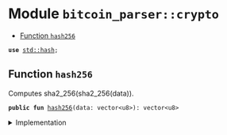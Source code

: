 <a name="bitcoin_parser_crypto"></a>

# Module `bitcoin_parser::crypto`

- [Function `hash256`](#bitcoin_parser_crypto_hash256)

<pre><code><b>use</b> <a href="../dependencies/std/hash.md#std_hash">std::hash</a>;
</code></pre>

<a name="bitcoin_parser_crypto_hash256"></a>

## Function `hash256`

Computes sha2_256(sha2_256(data)).

<pre><code><b>public</b> <b>fun</b> <a href="../bitcoin_parser/crypto.md#bitcoin_parser_crypto_hash256">hash256</a>(data: vector&lt;u8&gt;): vector&lt;u8&gt;
</code></pre>

<details>
<summary>Implementation</summary>

<pre><code><b>public</b> <b>fun</b> <a href="../bitcoin_parser/crypto.md#bitcoin_parser_crypto_hash256">hash256</a>(data: vector&lt;u8&gt;): vector&lt;u8&gt; {
    sha2_256(sha2_256(data))
}
</code></pre>

</details>
